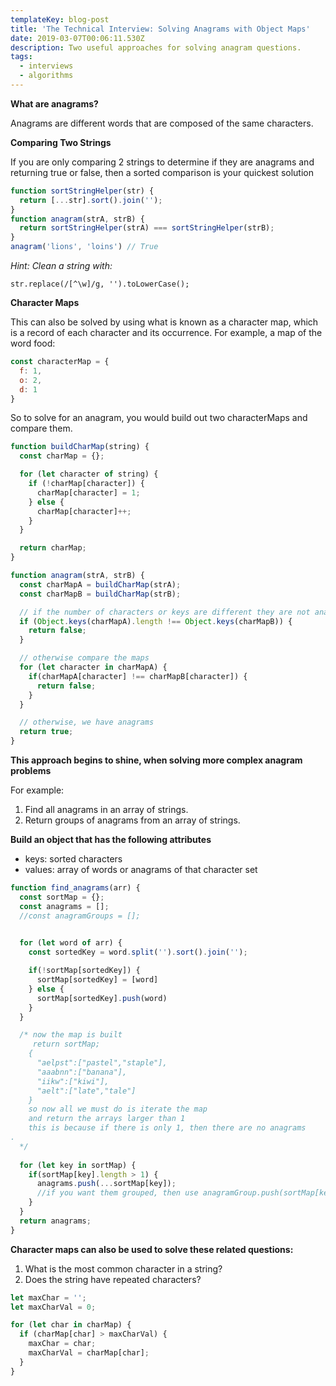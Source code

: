 ```yaml
---
templateKey: blog-post
title: 'The Technical Interview: Solving Anagrams with Object Maps'
date: 2019-03-07T00:06:11.530Z
description: Two useful approaches for solving anagram questions.
tags:
  - interviews
  - algorithms
---
```

**What are anagrams?**

Anagrams are different words that are composed of the same characters.

**Comparing Two Strings**

If you are only comparing 2 strings to determine if they are anagrams and returning true or false, then a sorted comparison is your quickest solution

```js
function sortStringHelper(str) {
  return [...str].sort().join('');
}
function anagram(strA, strB) {
  return sortStringHelper(strA) === sortStringHelper(strB);
}
anagram('lions', 'loins') // True
```

_Hint: Clean a string with:_


`str.replace(/[^\w]/g, '').toLowerCase();`

**Character Maps**

This can also be solved by using what is known as a character map, which is a record of each character and its occurrence. For example, a map of the word food:

```js
const characterMap = {
  f: 1,
  o: 2,
  d: 1
}
```

So to solve for an anagram, you would build out two characterMaps and compare them. 

```js
function buildCharMap(string) {
  const charMap = {};

  for (let character of string) {
    if (!charMap[character]) {
      charMap[character] = 1;
    } else {
      charMap[character]++;
    }
  }

  return charMap;
}

function anagram(strA, strB) {
  const charMapA = buildCharMap(strA); 
  const charMapB = buildCharMap(strB);

  // if the number of characters or keys are different they are not anagrams
  if (Object.keys(charMapA).length !== Object.keys(charMapB)) {
    return false;  
  }

  // otherwise compare the maps
  for (let character in charMapA) {
    if(charMapA[character] !== charMapB[character]) {
      return false;
    }
  }

  // otherwise, we have anagrams
  return true; 
}
```

**This approach begins to shine, when solving more complex anagram problems**

For example: 
1. Find all anagrams in an array of strings.
2. Return groups of anagrams from an array of strings.

**Build an object that has the following attributes**
- keys: sorted characters
- values: array of words or anagrams of that character set

```js
function find_anagrams(arr) {
  const sortMap = {};
  const anagrams = [];
  //const anagramGroups = [];
  
  for (let word of arr) {
    const sortedKey = word.split('').sort().join('');

    if(!sortMap[sortedKey]) {
      sortMap[sortedKey] = [word]
    } else {
      sortMap[sortedKey].push(word)
    }
  }

  /* now the map is built
     return sortMap;
    {
      "aelpst":["pastel","staple"],
      "aaabnn":["banana"],
      "iikw":["kiwi"],
      "aelt":["late","tale"]
    }
    so now all we must do is iterate the map
    and return the arrays larger than 1
    this is because if there is only 1, then there are no anagrams.
  */
  
  for (let key in sortMap) {
    if(sortMap[key].length > 1) {
      anagrams.push(...sortMap[key]);
      //if you want them grouped, then use anagramGroup.push(sortMap[key]);
    }
  }
  return anagrams;
}
```

**Character maps can also be used to solve these related questions:**

1. What is the most common character in a string?
2. Does the string have repeated characters?

```js
let maxChar = '';
let maxCharVal = 0;

for (let char in charMap) {
  if (charMap[char] > maxCharVal) {
    maxChar = char;
    maxCharVal = charMap[char];
  }
}
```
